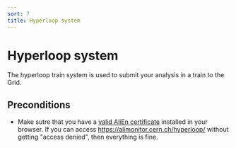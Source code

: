 ```yaml
---
sort: 7
title: Hyperloop system
---
```


# Hyperloop system

The hyperloop train system is used to submit your analysis in a train to the Grid.

## Preconditions

* Make sutre that you have a <a href="https://alice-doc.github.io/alice-analysis-tutorial/start/cert.html" target="_blank">valid AliEn certificate</a> installed in your browser. If you can access <a href="https://alimonitor.cern.ch/hyperloop/" target="_blank">https://alimonitor.cern.ch/hyperloop/</a> without getting "access denied", then everything is fine.
